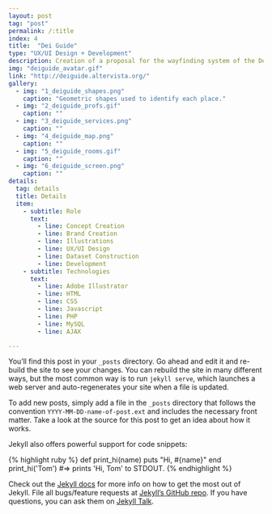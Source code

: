 ```yaml
---
layout: post
tag: "post"
permalink: /:title
index: 4
title:  "Dei Guide"
type: "UX/UI Design + Development"
description: Creation of a proposal for the wayfinding system of the Department of Informatics Engineering at the University of Coimbra, Portugal. The system presented the teachers bureaus and the way to get there, the different services available inside the department and the path to every room of the building. This academic project was developed in group and consisted in finding the better solution to communicate precisely the information needed by the user in the less time possible. In this way, the approach followed was to associate each one of the main places to a different shape with a specific color and concentrate all the communication basis in these elementary shapes.
img: "deiguide_avatar.gif"
link: "http://deiguide.altervista.org/"
gallery:
  - img: "1_deiguide_shapes.png"
    caption: "Geometric shapes used to identify each place."
  - img: "2_deiguide_profs.gif"
    caption: ""
  - img: "3_deiguide_services.png"
    caption: ""
  - img: "4_deiguide_map.png"
    caption: ""
  - img: "5_deiguide_rooms.gif"
    caption: ""
  - img: "6_deiguide_screen.png"
    caption: ""
details:
  tag: details
  title: Details
  item:
    - subtitle: Role
      text:
        - line: Concept Creation
        - line: Brand Creation
        - line: Illustrations
        - line: UX/UI Design
        - line: Dataset Construction
        - line: Development
    - subtitle: Technologies
      text:
        - line: Adobe Illustrator
        - line: HTML
        - line: CSS
        - line: Javascript
        - line: PHP
        - line: MySQL
        - line: AJAX

---
```

You’ll find this post in your `_posts` directory. Go ahead and edit it and re-build the site to see your changes. You can rebuild the site in many different ways, but the most common way is to run `jekyll serve`, which launches a web server and auto-regenerates your site when a file is updated.

To add new posts, simply add a file in the `_posts` directory that follows the convention `YYYY-MM-DD-name-of-post.ext` and includes the necessary front matter. Take a look at the source for this post to get an idea about how it works.

Jekyll also offers powerful support for code snippets:

{% highlight ruby %}
def print_hi(name)
  puts "Hi, #{name}"
end
print_hi('Tom')
#=> prints 'Hi, Tom' to STDOUT.
{% endhighlight %}

Check out the [Jekyll docs][jekyll-docs] for more info on how to get the most out of Jekyll. File all bugs/feature requests at [Jekyll’s GitHub repo][jekyll-gh]. If you have questions, you can ask them on [Jekyll Talk][jekyll-talk].

[jekyll-docs]: https://jekyllrb.com/docs/home
[jekyll-gh]:   https://github.com/jekyll/jekyll
[jekyll-talk]: https://talk.jekyllrb.com/
